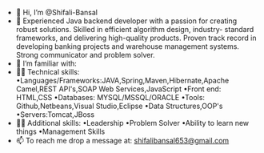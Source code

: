 - 👋 Hi, I’m @Shifali-Bansal
- 🌱 Experienced Java backend developer with a passion for creating robust solutions. Skilled in efficient algorithm design, industry-           standard frameworks, and delivering high-quality products. Proven track record in developing banking projects and warehouse                 management systems. Strong communicator and problem solver.
- 💞️ I’m familiar with:
- 👮‍♀️ Technical skills:
     •Languages/Frameworks:JAVA,Spring,Maven,Hibernate,Apache Camel,REST API's,SOAP Web Services,JavaScript
     •Front end: HTML,CSS
     •Databases: MYSQL/MSSQL/ORACLE
     •Tools: Github,Netbeans,Visual Studio,Eclipse
     •Data Structures,OOP's
     •Servers:Tomcat,JBoss
- 👩‍🎓 Additional skills:
     •Leadership
     •Problem Solver
     •Ability to learn new things
     •Management Skills
- 📫 To reach me drop a message at: shifalibansal653@gmail.com 


